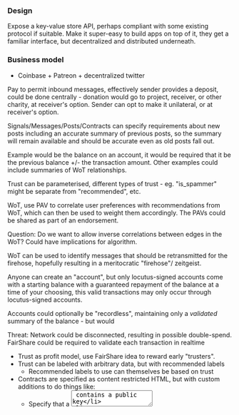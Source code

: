 ### Design

Expose a key-value store API, perhaps compliant with some existing protocol if suitable. Make it super-easy to build
apps on top of it, they get a familiar interface, but decentralized and distributed underneath.



### Business model

* Coinbase + Patreon + decentralized twitter

Pay to permit inbound messages, effectively sender provides a deposit, could be done centrally - donation would go to
project, receiver, or other charity, at receiver's option.  Sender can opt to make it unilateral, or at receiver's option.

Signals/Messages/Posts/Contracts can specify requirements about new posts including an accurate summary of previous posts,
so the summary will remain available and should be accurate even as old posts fall out.

Example would be the balance on an account, it would be required that it be the previous balance +/- the transaction amount.
Other examples could include summaries of WoT relationships.

Trust can be parameterised, different types of trust - eg. "is_spammer" might be separate from "recommended", etc.

WoT, use PAV to correlate user preferences with recommendations from WoT, which can then be used to weight them accordingly.
The PAVs could be shared as part of an endorsement.

Question: Do we want to allow inverse correlations between edges in the WoT?  Could have implications for algorithm.

WoT can be used to identify messages that should be retransmitted for the firehose, hopefully resulting in a meritocratic "firehose"/
zeitgeist.

Anyone can create an "account", but only locutus-signed accounts come with a starting balance with a guaranteed repayment
of the balance at a time of your choosing, this valid transactions may only occur through locutus-signed accounts.

Accounts could optionally be "recordless", maintaining only a *validated* summary of the balance - but would

Threat:
Network could be disconnected, resulting in possible double-spend.
FairShare could be required to validate each transaction in realtime


* Trust as profit model, use FairShare idea to reward early "trusters".
* Trust can be labeled with arbitrary data, but with recommended labels
  * Recommended labels to use can themselves be based on trust
* Contracts are specified as content restricted HTML, but with custom
  additions to do things like:
    * Specify that a <textarea data-locutus-pubkey> contains a public key
    * For a textarea containing a public key, specify what to do with it, eg. encrypt
    * For a button specify whether to increase or decrease trust and the type of trust


Trust bootstrapping

Publish catalog of items to sell
